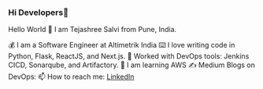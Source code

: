 ### Hi Developers👋

Hello World 👋
I am Tejashree Salvi from Pune, India.

💰 I am a Software Engineer at Altimetrik India
⌨️ I love writing code in Python, Flask, ReactJS, and Next.js.
🗿 Worked with DevOps tools: Jenkins CICD, Sonarqube, and Artifactory.
👀 I am learning AWS
✍️ Medium Blogs on DevOps: [](https://keentolearn.medium.com/)
📫 How to reach me: [LinkedIn](https://www.linkedin.com/in/tejashree-salvi-003aa2195/)

